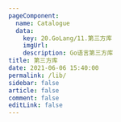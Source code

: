 ```yaml
---
pageComponent:
  name: Catalogue
  data:
    key: 20.GoLang/11.第三方库
    imgUrl:
    description: Go语言第三方库
title: 第三方库
date: 2021-06-06 15:40:00
permalink: /lib/
sidebar: false
article: false
comment: false
editLink: false
---
```

